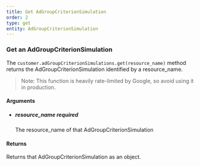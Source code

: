 ```yaml
---
title: Get AdGroupCriterionSimulation 
order: 2
type: get
entity: AdGroupCriterionSimulation 
---
```


### Get an AdGroupCriterionSimulation 

The `customer.adGroupCriterionSimulations.get(resource_name)` method returns the AdGroupCriterionSimulation identified by a resource_name. 

> Note: This function is heavily rate-limited by Google, so avoid using it in production.


#### Arguments

- ##### resource_name *required*
    The resource_name of that AdGroupCriterionSimulation


#### Returns

Returns that AdGroupCriterionSimulation as an object.
